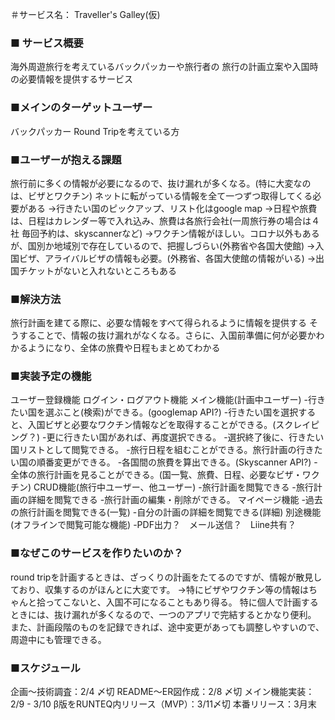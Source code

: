 ＃サービス名： Traveller's Galley(仮)
### ■ サービス概要
海外周遊旅行を考えているバックパッカーや旅行者の
旅行の計画立案や入国時の必要情報を提供するサービス
### ■メインのターゲットユーザー
バックパッカー
Round Tripを考えている方
### ■ユーザーが抱える課題
旅行前に多くの情報が必要になるので、抜け漏れが多くなる。(特に大変なのは、ビザとワクチン)
ネットに転がっている情報を全て一つずつ取得してくる必要がある
→行きたい国のピックアップ、リスト化はgoogle map
→日程や旅費は、日程はカレンダー等で入れ込み、旅費は各旅行会社(一周旅行券の場合は４社 毎回予約は、skyscannerなど)
→ワクチン情報がほしい。コロナ以外もあるが、国別か地域別で存在しているので、把握しづらい(外務省や各国大使館)
→入国ビザ、アライバルビザの情報も必要。(外務省、各国大使館の情報がいる)
→出国チケットがないと入れないところもある
### ■解決方法
旅行計画を建てる際に、必要な情報をすべて得られるように情報を提供する
そうすることで、情報の抜け漏れがなくなる。さらに、入国前準備に何が必要かわかるようになり、全体の旅費や日程もまとめてわかる
### ■実装予定の機能
ユーザー登録機能
ログイン・ログアウト機能
メイン機能(計画中ユーザー)
 -行きたい国を選ぶこと(検索)ができる。(googlemap API?)
 -行きたい国を選択すると、入国ビザと必要なワクチン情報などを取得することができる。(スクレイピング？)
 -更に行きたい国があれば、再度選択できる。
 -選択終了後に、行きたい国リストとして閲覧できる。
 -旅行日程を組むことができる。旅行計画の行きたい国の順番変更ができる。
 -各国間の旅費を算出できる。(Skyscanner API?)
 -全体の旅行計画を見ることができる。(国一覧、旅費、日程、必要なビザ・ワクチン)
CRUD機能(旅行中ユーザー、他ユーザー)
 -旅行計画を閲覧できる
 -旅行計画の詳細を閲覧できる
 -旅行計画の編集・削除ができる。
マイページ機能
 -過去の旅行計画を閲覧できる(一覧)
 -自分の計画の詳細を閲覧できる(詳細)
別途機能(オフラインで閲覧可能な機能)
 -PDF出力？　メール送信？　Liine共有？
### ■なぜこのサービスを作りたいのか？
 round tripを計画するときは、ざっくりの計画をたてるのですが、情報が散見しており、収集するのがほんとに大変です。
 →特にビザやワクチン等の情報はちゃんと拾ってこないと、入国不可になることもあり得る。
特に個人で計画するときには、抜け漏れが多くなるので、一つのアプリで完結するとかなり便利。
また、計画段階のものを記録できれば、途中変更があっても調整しやすいので、周遊中にも管理できる。
### ■スケジュール
  企画〜技術調査：2/4 〆切
  README〜ER図作成：2/8 〆切
  メイン機能実装：2/9 - 3/10
  β版をRUNTEQ内リリース（MVP）：3/11〆切
  本番リリース：3月末